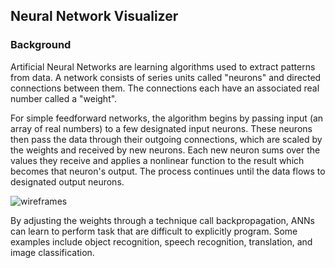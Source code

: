 ## Neural Network Visualizer

### Background

Artificial Neural Networks are learning algorithms used to extract patterns
from data. A network consists of series units called "neurons" and directed
connections between them. The connections each have an associated real number
called a "weight".

For simple feedforward networks, the algorithm begins by passing input (an
array of real numbers) to a few designated input neurons. These neurons then
pass the data through their outgoing connections, which are scaled by the
weights and received by new neurons. Each new neuron sums over the values they
receive and applies a nonlinear function to the result which becomes that
neuron's output. The process continues until the data flows to designated output
neurons.


![wireframes](https://upload.wikimedia.org/wikipedia/commons/thumb/6/60/ArtificialNeuronModel_english.png/600px-ArtificialNeuronModel_english.png)

By adjusting the weights through a technique call backpropagation, ANNs can
learn to perform task that are difficult to explicitly program. Some examples
include object recognition, speech recognition, translation, and image
classification.
